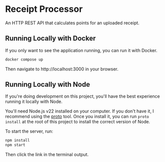 # Receipt Processor

An HTTP REST API that calculates points for an uploaded receipt.

## Running Locally with Docker

If you only want to see the application running, you can run it with Docker.

```sh
docker compose up
```

Then navigate to http://localhost:3000 in your browser.

## Running Locally with Node

If you're doing development on this project, you'll have the best experience
running it locally with Node.

You'll need Node.js v22 installed on your computer. If you don't have it,
I recommend using the [proto](https://moonrepo.dev/proto) tool. Once you
install it, you can run `proto install` at the root of this project to
install the correct version of Node.

To start the server, run:

```sh
npm install
npm start
```

Then click the link in the terminal output.
